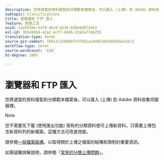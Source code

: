 ```yaml
---
description: 您將適當的資料複製到分類範本檔案後，可以匯入 (上傳) 到 Adobe 資料收集伺服器裡。
subtopic: Classifications
title: 瀏覽器和 FTP 匯入
feature: 管理工具
uuid: a1d501be-6df0-4bc8-bb36-838e8d6744e3
exl-id: 3b5eb6b4-42a2-4cf7-864b-33a5a7766255
translation-type: tm+mt
source-git-commit: 78412c2588b07f47981ac0d953893db6b9e1d3c2
workflow-type: tm+mt
source-wordcount: '116'
ht-degree: 100%

---
```


# 瀏覽器和 FTP 匯入

您將適當的資料複製到分類範本檔案後，可以匯入 (上傳) 到 Adobe 資料收集伺服器裡。

>[!NOTE]
>
>您不需要先下載 (使用匯出功能) 現有的分類資料便可上傳新資料。只需要上傳包含新資料列的新檔案。這種方法可改進效能。

請參閱[一般檔案結構](/help/components/classifications/importer/c-saint-data-files.md)，以取得關於上傳之檔案的結構和限制的重要資訊。

如需疑難排解說明，請參閱「[常見的分類上傳問題](https://helpx.adobe.com/tw/analytics/kb/common-saint-upload-issues.html)」。

